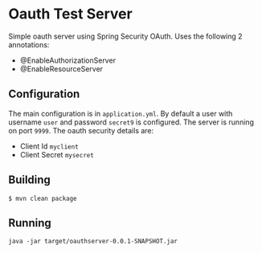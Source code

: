 Oauth Test Server
=================

Simple oauth server using Spring Security OAuth. Uses the following 2 annotations:

- @EnableAuthorizationServer
- @EnableResourceServer

## Configuration

The main configuration is in `application.yml`. By default a user with username `user` and password `secret9` is configured. The server is running on port `9999`. The oauth security details are:

- Client Id `myclient`
- Client Secret `mysecret`

## Building

	$ mvn clean package

## Running

	java -jar target/oauthserver-0.0.1-SNAPSHOT.jar

